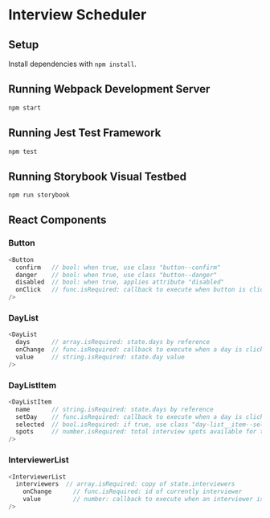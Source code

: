 # Interview Scheduler

## Setup

Install dependencies with `npm install`.

## Running Webpack Development Server

```sh
npm start
```

## Running Jest Test Framework

```sh
npm test
```

## Running Storybook Visual Testbed

```sh
npm run storybook
```

## React Components

### Button

```js
<Button
  confirm   // bool: when true, use class "button--confirm"
  danger    // bool: when true, use class "button--danger"
  disabled  // bool: when true, applies attribute "disabled"
  onClick   // func.isRequired: callback to execute when button is clicked
/>
```

### DayList

```js
<DayList
  days      // array.isRequired: state.days by reference
  onChange  // func.isRequired: callback to execute when a day is clicked
  value     // string.isRequired: state.day value
/>
```

### DayListItem

```js
<DayListItem
  name      // string.isRequired: state.days by reference
  setDay    // func.isRequired: callback to execute when a day is clicked
  selected  // bool.isRequired: if true, use class "day-list__item--selected"
  spots     // number.isRequired: total interview spots available for the day
/>
```

### InterviewerList

```js
<InterviewerList
  interviewers  // array.isRequired: copy of state.interviewers
	onChange      // func.isRequired: id of currently interviewer
	value         // number: callback to execute when an interviewer is clicked
/>
```